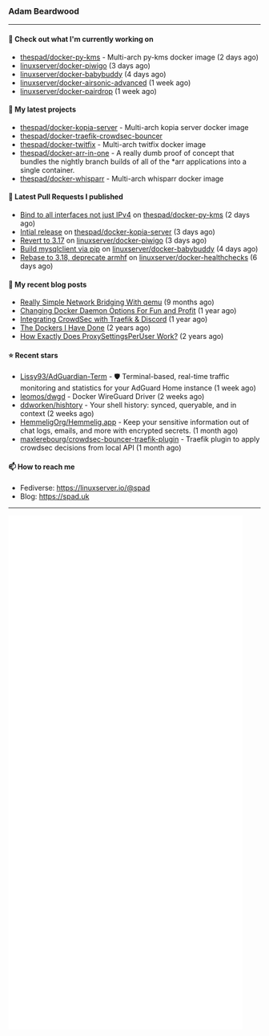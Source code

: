 ### Adam Beardwood
---
#### 👷 Check out what I'm currently working on

- [thespad/docker-py-kms](https://github.com/thespad/docker-py-kms) - Multi-arch py-kms docker image (2 days ago)
- [linuxserver/docker-piwigo](https://github.com/linuxserver/docker-piwigo) (3 days ago)
- [linuxserver/docker-babybuddy](https://github.com/linuxserver/docker-babybuddy) (4 days ago)
- [linuxserver/docker-airsonic-advanced](https://github.com/linuxserver/docker-airsonic-advanced) (1 week ago)
- [linuxserver/docker-pairdrop](https://github.com/linuxserver/docker-pairdrop) (1 week ago)

#### 🌱 My latest projects

- [thespad/docker-kopia-server](https://github.com/thespad/docker-kopia-server) - Multi-arch kopia server docker image 
- [thespad/docker-traefik-crowdsec-bouncer](https://github.com/thespad/docker-traefik-crowdsec-bouncer)
- [thespad/docker-twitfix](https://github.com/thespad/docker-twitfix) - Multi-arch twitfix docker image
- [thespad/docker-arr-in-one](https://github.com/thespad/docker-arr-in-one) - A really dumb proof of concept that bundles the nightly branch builds of all of the *arr applications into a single container.
- [thespad/docker-whisparr](https://github.com/thespad/docker-whisparr) - Multi-arch whisparr docker image

#### 🔨 Latest Pull Requests I published

- [Bind to all interfaces not just IPv4](https://github.com/thespad/docker-py-kms/pull/30) on [thespad/docker-py-kms](https://github.com/thespad/docker-py-kms) (2 days ago)
- [Intial release](https://github.com/thespad/docker-kopia-server/pull/1) on [thespad/docker-kopia-server](https://github.com/thespad/docker-kopia-server) (3 days ago)
- [Revert to 3.17](https://github.com/linuxserver/docker-piwigo/pull/64) on [linuxserver/docker-piwigo](https://github.com/linuxserver/docker-piwigo) (3 days ago)
- [Build mysqlclient via pip](https://github.com/linuxserver/docker-babybuddy/pull/30) on [linuxserver/docker-babybuddy](https://github.com/linuxserver/docker-babybuddy) (4 days ago)
- [Rebase to 3.18, deprecate armhf](https://github.com/linuxserver/docker-healthchecks/pull/107) on [linuxserver/docker-healthchecks](https://github.com/linuxserver/docker-healthchecks) (6 days ago)

#### 📜 My recent blog posts

- [Really Simple Network Bridging With qemu](https://spad.uk/really-simple-network-bridging-with-qemu/) (9 months ago)
- [Changing Docker Daemon Options For Fun and Profit](https://spad.uk/changing-docker-daemon-options-for-fun-and-profit/) (1 year ago)
- [Integrating CrowdSec with Traefik &amp; Discord](https://spad.uk/integrating-crowdsec-with-traefik-discord/) (1 year ago)
- [The Dockers I Have Done](https://spad.uk/the-dockers-ive-done/) (2 years ago)
- [How Exactly Does ProxySettingsPerUser Work?](https://spad.uk/how-does-proxysettingsperuser-work/) (2 years ago)

#### ⭐ Recent stars

- [Lissy93/AdGuardian-Term](https://github.com/Lissy93/AdGuardian-Term) - 🛡️ Terminal-based, real-time traffic monitoring and statistics for your AdGuard Home instance (1 week ago)
- [leomos/dwgd](https://github.com/leomos/dwgd) - Docker WireGuard Driver (2 weeks ago)
- [ddworken/hishtory](https://github.com/ddworken/hishtory) - Your shell history: synced, queryable, and in context (2 weeks ago)
- [HemmeligOrg/Hemmelig.app](https://github.com/HemmeligOrg/Hemmelig.app) - Keep your sensitive information out of chat logs, emails, and more with encrypted secrets. (1 month ago)
- [maxlerebourg/crowdsec-bouncer-traefik-plugin](https://github.com/maxlerebourg/crowdsec-bouncer-traefik-plugin) - Traefik plugin to apply crowdsec decisions from local API (1 month ago)

#### 📫 How to reach me
- Fediverse: https://linuxserver.io/@spad
- Blog: https://spad.uk
---
<img src="https://raw.githubusercontent.com/thespad/thespad/main/github-metrics.svg">
